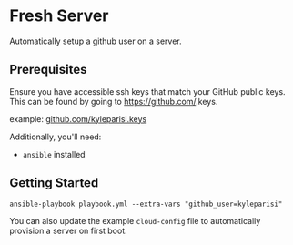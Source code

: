 # Fresh Server

Automatically setup a github user on a server.

## Prerequisites

Ensure you have accessible ssh keys that match your GitHub public keys.  This can be found by going to
https://github.com/<username>.keys.

example: [github.com/kyleparisi.keys](https://github.com/kyleparisi.keys)

Additionally, you'll need:

- `ansible` installed

## Getting Started

```shell
ansible-playbook playbook.yml --extra-vars "github_user=kyleparisi"
```

You can also update the example `cloud-config` file to automatically provision
a server on first boot.
